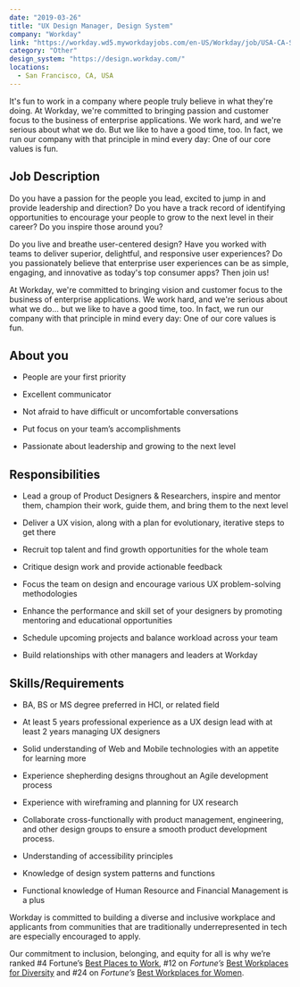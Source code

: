 ```yaml
---
date: "2019-03-26"
title: "UX Design Manager, Design System"
company: "Workday"
link: "https://workday.wd5.myworkdayjobs.com/en-US/Workday/job/USA-CA-San-Francisco/UX-Design-Manager--Design-System_JR-33409"
category: "Other"
design_system: "https://design.workday.com/"
locations:
  - San Francisco, CA, USA
---
```



It's fun to work in a company where people truly believe in what they're doing. At Workday, we're committed to bringing passion and customer focus to the business of enterprise applications. We work hard, and we're serious about what we do. But we like to have a good time, too. In fact, we run our company with that principle in mind every day: One of our core values is fun.

## Job Description

Do you have a passion for the people you lead, excited to jump in and provide leadership and direction? Do you have a track record of identifying opportunities to encourage your people to grow to the next level in their career? Do you inspire those around you?

Do you live and breathe user-centered design? Have you worked with teams to deliver superior, delightful, and responsive user experiences? Do you passionately believe that enterprise user experiences can be as simple, engaging, and innovative as today's top consumer apps? Then join us!

At Workday, we're committed to bringing vision and customer focus to the business of enterprise applications. We work hard, and we're serious about what we do... but we like to have a good time, too. In fact, we run our company with that principle in mind every day: One of our core values is fun.

## About you

-   People are your first priority
    
-   Excellent communicator
    
-   Not afraid to have difficult or uncomfortable conversations
    
-   Put focus on your team’s accomplishments
    
-   Passionate about leadership and growing to the next level
    

## Responsibilities

-   Lead a group of Product Designers & Researchers, inspire and mentor them, champion their work, guide them, and bring them to the next level
    
-   Deliver a UX vision, along with a plan for evolutionary, iterative steps to get there
    
-   Recruit top talent and find growth opportunities for the whole team
    
-   Critique design work and provide actionable feedback
    
-   Focus the team on design and encourage various UX problem-solving methodologies
    
-   Enhance the performance and skill set of your designers by promoting mentoring and educational opportunities
    
-   Schedule upcoming projects and balance workload across your team
    
-   Build relationships with other managers and leaders at Workday
    

## Skills/Requirements

-   BA, BS or MS degree preferred in HCI, or related field
    
-   At least 5 years professional experience as a UX design lead with at least 2 years managing UX designers
    
-   Solid understanding of Web and Mobile technologies with an appetite for learning more
    
-   Experience shepherding designs throughout an Agile development process
    
-   Experience with wireframing and planning for UX research
    
-   Collaborate cross-functionally with product management, engineering, and other design groups to ensure a smooth product development process.
    
-   Understanding of accessibility principles
    
-   Knowledge of design system patterns and functions
    
-   Functional knowledge of Human Resource and Financial Management is a plus
    
  
Workday is committed to building a diverse and inclusive workplace and applicants from communities that are traditionally underrepresented in tech are especially encouraged to apply.

Our commitment to inclusion, belonging, and equity for all is why we’re ranked #4 Fortune’s [Best Places to Work](http://fortune.com/2019/02/14/best-companies-workday-diversity/), #12 on _Fortune’s_  [Best Workplaces for Diversity](http://fortune.com/best-workplaces-for-diversity/workday-12/)  and #24 on _Fortune’s_  [Best Workplaces for Women](http://fortune.com/best-workplaces-for-women/workday-24/).